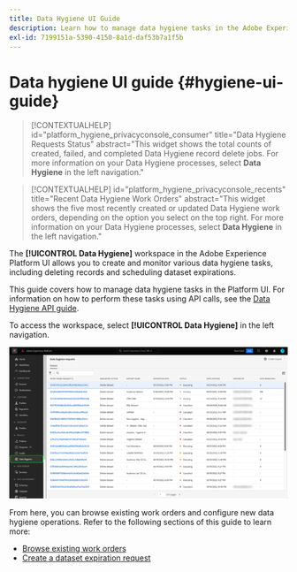 ```yaml
---
title: Data Hygiene UI Guide
description: Learn how to manage data hygiene tasks in the Adobe Experience Platform user interface.
exl-id: 7199151a-5390-4150-8a1d-daf53b7a1f5b
---
```

# Data hygiene UI guide {#hygiene-ui-guide}

>[!CONTEXTUALHELP]
>id="platform_hygiene_privacyconsole_consumer"
>title="Data Hygiene Requests Status"
>abstract="This widget shows the total counts of created, failed, and completed Data Hygiene record delete jobs. For more information on your Data Hygiene processes, select **Data Hygiene** in the left navigation."

>[!CONTEXTUALHELP]
>id="platform_hygiene_privacyconsole_recents"
>title="Recent Data Hygiene Work Orders"
>abstract="This widget shows the five most recently created or updated Data Hygiene work orders, depending on the option you select on the top right. For more information on your Data Hygiene processes, select **Data Hygiene** in the left navigation."

The **[!UICONTROL Data Hygiene]** workspace in the Adobe Experience Platform UI allows you to create and monitor various data hygiene tasks, including deleting records and scheduling dataset expirations.

This guide covers how to manage data hygiene tasks in the Platform UI. For information on how to perform these tasks using API calls, see the [Data Hygiene API guide](../api/overview.md).

To access the workspace, select **[!UICONTROL Data Hygiene]** in the left navigation.

![Image showing the [!UICONTROL Data Hygiene] workspace in the Platform UI](../images/ui/overview/home.png)

From here, you can browse existing work orders and configure new data hygiene operations. Refer to the following sections of this guide to learn more:

* [Browse existing work orders](./browse.md)
* [Create a dataset expiration request](./dataset-expiration.md)
<!-- * [Create a record delete request](./record-delete.md) -->
